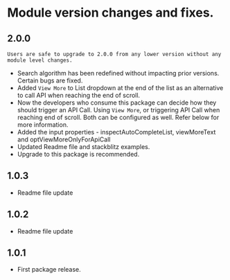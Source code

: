 # Module version changes and fixes.

## 2.0.0

`Users are safe to upgrade to 2.0.0 from any lower version without any module level changes.`

- Search algorithm has been redefined without impacting prior versions. Certain bugs are fixed.
- Added `View More` to List dropdown at the end of the list as an alternative to call API when reaching the end of scroll.
- Now the developers who consume this package can decide how they should trigger an API Call. Using `View More`, or triggering API Call when reaching end of scroll. Both can be configured as well. Refer below for more information.
- Added the input properties - inspectAutoCompleteList, viewMoreText and optViewMoreOnlyForApiCall
- Updated Readme file and stackblitz examples.
- Upgrade to this package is recommended.

## 1.0.3
- Readme file update

## 1.0.2
- Readme file update

## 1.0.1
- First package release.
